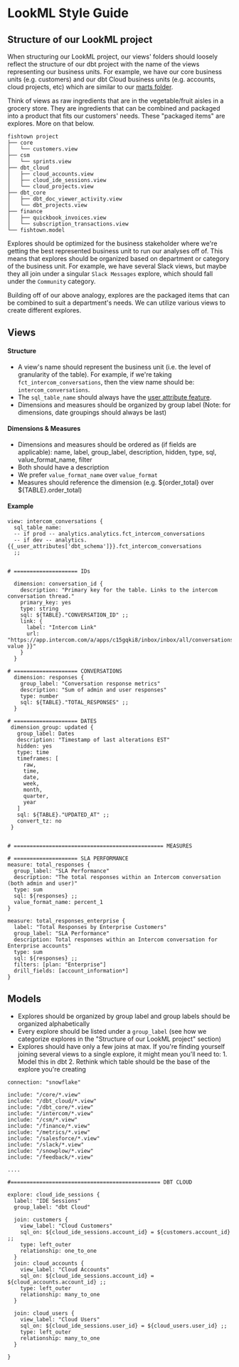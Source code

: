 # LookML Style Guide


## Structure of our LookML project
When structuring our LookML project, our views' folders should loosely reflect the structure of our dbt project with the name of the views representing our business units. For example, we have our core business units (e.g. customers) and our dbt Cloud business units (e.g. accounts, cloud projects, etc) which are similar to our [marts folder](https://github.com/fishtown-analytics/internal-analytics/tree/main/models/marts).

Think of views as raw ingredients that are in the vegetable/fruit aisles in a grocery store. They are ingredients that can be combined and packaged into a product that fits our customers' needs. These "packaged items" are explores. More on that below.

```
fishtown project
├── core
│   └── customers.view
├── csm
│   └── sprints.view
├── dbt_cloud
│   ├── cloud_accounts.view
│   ├── cloud_ide_sessions.view
│   └── cloud_projects.view
├── dbt_core
│   ├── dbt_doc_viewer_activity.view
│   └── dbt_projects.view
├── finance
│   ├── quickbook_invoices.view
│   └── subscription_transactions.view
└── fishtown.model
```

Explores should be optimized for the business stakeholder where we're getting the best represented business unit to run our analyses off of. This means that explores should be organized based on department or category of the business unit. For example, we have several Slack views, but maybe they all join under a singular `Slack Messages` explore, which should fall under the `Community` category.

Building off of our above analogy, explores are the packaged items that can be combined to suit a department's needs. We can utilize various views to create different explores.


## Views

#### Structure
* A view's name should represent the business unit (i.e. the level of granularity of the table). For example, if we're taking `fct_intercom_conversations`, then the view name should be: `intercom_conversations`.
* The `sql_table_name` should always have the [user attribute feature](https://blog.getdbt.com/how-to-integrate-dbt-and-looker-with-user-attributes/).
* Dimensions and measures should be organized by group label (Note: for dimensions, date groupings should always be last)

#### Dimensions & Measures
* Dimensions and measures should be ordered as (if fields are applicable): name, label, group_label, description, hidden, type, sql, value_format_name, filter
* Both should have a description
* We prefer `value_format_name` over `value_format`
* Measures should reference the dimension (e.g. ${order_total} over ${TABLE}.order_total)

#### Example

```
view: intercom_conversations {
  sql_table_name:
  -- if prod -- analytics.analytics.fct_intercom_conversations
  -- if dev -- analytics.{{_user_attributes['dbt_schema']}}.fct_intercom_conversations
  ;;


# ==================== IDs

  dimension: conversation_id {
    description: "Primary key for the table. Links to the intercom conversation thread."
    primary_key: yes
    type: string
    sql: ${TABLE}."CONVERSATION_ID" ;;
    link: {
      label: "Intercom Link"
      url: "https://app.intercom.com/a/apps/c15gqki8/inbox/inbox/all/conversations/{{ value }}"
    }
  }

# ==================== CONVERSATIONS
  dimension: responses {
    group_label: "Conversation response metrics"
    description: "Sum of admin and user responses"
    type: number
    sql: ${TABLE}."TOTAL_RESPONSES" ;;
  }

# ==================== DATES
 dimension_group: updated {
   group_label: Dates
   description: "Timestamp of last alterations EST"
   hidden: yes
   type: time
   timeframes: [
     raw,
     time,
     date,
     week,
     month,
     quarter,
     year
   ]
   sql: ${TABLE}."UPDATED_AT" ;;
   convert_tz: no
 }


# =============================================== MEASURES

# ==================== SLA PERFORMANCE   
measure: total_responses {
  group_label: "SLA Performance"
  description: "The total responses within an Intercom conversation (both admin and user)"
  type: sum
  sql: ${responses} ;;
  value_format_name: percent_1
}

measure: total_responses_enterprise {
  label: "Total Responses by Enterprise Customers"
  group_label: "SLA Performance"
  description: Total responses within an Intercom conversation for Enterprise accounts"
  type: sum
  sql: ${responses} ;;
  filters: [plan: "Enterprise"]
  drill_fields: [account_information*]
}
```

## Models
* Explores should be organized by group label and group labels should be organized alphabetically
* Every explore should be listed under a `group_label` (see how we categorize explores in the "Structure of our LookML project" section)
* Explores should have only a few joins at max. If you're finding yourself joining several views to a single explore, it might mean you'll need to: 1. Model this in dbt 2. Rethink which table should be the base of the explore you're creating


```
connection: "snowflake"

include: "/core/*.view"
include: "/dbt_cloud/*.view"
include: "/dbt_core/*.view"
include: "/intercom/*.view"
include: "/csm/*.view"
include: "/finance/*.view"
include: "/metrics/*.view"
include: "/salesforce/*.view"
include: "/slack/*.view"
include: "/snowplow/*.view"
include: "/feedback/*.view"

....

#=============================================== DBT CLOUD

explore: cloud_ide_sessions {
  label: "IDE Sessions"
  group_label: "dbt Cloud"

  join: customers {
    view_label: "Cloud Customers"
    sql_on: ${cloud_ide_sessions.account_id} = ${customers.account_id} ;;
    type: left_outer
    relationship: one_to_one
  }
  join: cloud_accounts {
    view_label: "Cloud Accounts"
    sql_on: ${cloud_ide_sessions.account_id} = ${cloud_accounts.account_id} ;;
    type: left_outer
    relationship: many_to_one
  }

  join: cloud_users {
    view_label: "Cloud Users"
    sql_on: ${cloud_ide_sessions.user_id} = ${cloud_users.user_id} ;;
    type: left_outer
    relationship: many_to_one
  }

}

```
